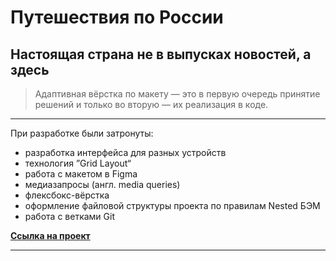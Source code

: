 # Путешествия по России
## Настоящая страна не в выпусках новостей, а здесь

> Адаптивная вёрстка по макету — это в первую очередь принятие решений и только во вторую — их реализация в коде.
_________

При разработке были затронуты:

+ разработка интерфейса для разных устройств
+ технология ”Grid Layout“
+ работа с макетом в Figma
+ медиазапросы (англ. media queries)
+ флексбокс-вёрстка
+ оформление файловой структуры проекта по правилам Nested БЭМ
+ работа с ветками Git

**[Ссылка на проект]()**



____________

